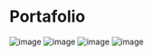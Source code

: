 # Portafolio

![image](https://github.com/user-attachments/assets/7012ea2c-437e-4220-ab29-2ede77805595)
![image](https://github.com/user-attachments/assets/afbd7600-e6aa-4aa7-9583-2e6456555ad7)
![image](https://github.com/user-attachments/assets/3e69a8ea-8ca2-46b0-a2c8-6edeee062d56)
![image](https://github.com/user-attachments/assets/352310b7-0e49-45d8-85ea-b6d0f11caa4e)
